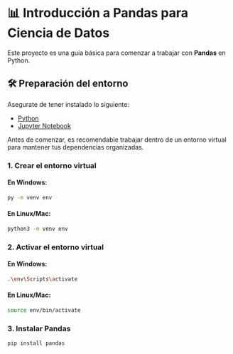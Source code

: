 # 📊 Introducción a Pandas para Ciencia de Datos

Este proyecto es una guía básica para comenzar a trabajar con  **Pandas** en Python.

## 🛠️ Preparación del entorno
Asegurate de tener instalado lo siguiente:

- [Python](https://www.python.org/downloads/)
- [Jupyter Notebook](https://jupyter.org/install)

Antes de comenzar, es recomendable trabajar dentro de un entorno virtual para mantener tus dependencias organizadas.

### 1. Crear el entorno virtual

#### En Windows:
```bash
py -m venv env
```

#### En Linux/Mac:
```bash
python3 -m venv env
```

### 2. Activar el entorno virtual

#### En Windows:
```bash
.\env\Scripts\activate
```

#### En Linux/Mac:
```bash
source env/bin/activate
```

### 3. Instalar Pandas
```bash
pip install pandas
```


